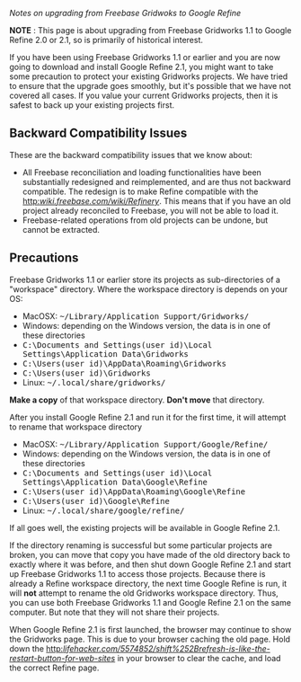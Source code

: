_Notes on upgrading from Freebase Gridwoks to Google Refine_

**NOTE** : This page is about upgrading from Freebase Gridworks 1.1 to Google Refine 2.0 or 2.1, so is primarily of historical interest.

If you have been using Freebase Gridworks 1.1 or earlier and you are now going to download and install Google Refine 2.1, you might want to take some precaution to protect your existing Gridworks projects. We have tried to ensure that the upgrade goes smoothly, but it's possible that we have not covered all cases. If you value your current Gridworks projects, then it is safest to back up your existing projects first.

## Backward Compatibility Issues

These are the backward compatibility issues that we know about:

- All Freebase reconciliation and loading functionalities have been substantially redesigned and reimplemented, and are thus not backward compatible. The redesign is to make Refine compatible with the [http:_wiki.freebase.com/wiki/Refinery_](Refinery+QA+conduit). This means that if you have an old project already reconciled to Freebase, you will not be able to load it.
- Freebase-related operations from old projects can be undone, but cannot be extracted.

## Precautions

Freebase Gridworks 1.1 or earlier store its projects as sub-directories of a "workspace" directory. Where the workspace directory is depends on your OS:

- MacOSX: <tt>~/Library/Application Support/Gridworks/</tt>
- Windows: depending on the Windows version, the data is in one of these directories
- <tt>C:\Documents and Settings\(user id)\Local Settings\Application Data\Gridworks</tt>
- <tt>C:\Users\(user id)\AppData\Roaming\Gridworks</tt>
- <tt>C:\Users\(user id)\Gridworks</tt>
- Linux: <tt>~/.local/share/gridworks/</tt>

**Make a copy** of that workspace directory. **Don't move** that directory.

After you install Google Refine 2.1 and run it for the first time, it will attempt to rename that workspace directory

- MacOSX: <tt>~/Library/Application Support/Google/Refine/</tt>
- Windows: depending on the Windows version, the data is in one of these directories
- <tt>C:\Documents and Settings\(user id)\Local Settings\Application Data\Google\Refine</tt>
- <tt>C:\Users\(user id)\AppData\Roaming\Google\Refine</tt>
- <tt>C:\Users\(user id)\Google\Refine</tt>
- Linux: <tt>~/.local/share/google/refine/</tt>

If all goes well, the existing projects will be available in Google Refine 2.1.

If the directory renaming is successful but some particular projects are broken, you can move that copy you have made of the old directory back to exactly where it was before, and then shut down Google Refine 2.1 and start up Freebase Gridworks 1.1 to access those projects. Because there is already a Refine workspace directory, the next time Google Refine is run, it will **not** attempt to rename the old Gridworks workspace directory. Thus, you can use both Freebase Gridworks 1.1 and Google Refine 2.1 on the same computer. But note that they will not share their projects.

When Google Refine 2.1 is first launched, the browser may continue to show the Gridworks page. This is due to your browser caching the old page. Hold down the [http:_lifehacker.com/5574852/shift%252Brefresh-is-like-the-restart-button-for-web-sites_](shift+key+while+pressing+the+Reload%2FRefresh+button) in your browser to clear the cache, and load the correct Refine page.

